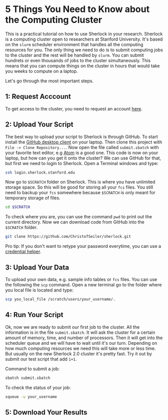 # 5 Things You Need to Know about the Computing Cluster

This is a practical tutorial on how to use Sherlock in your research. Sherlock is a computing cluster open to researchers at Stanford University. It's based on the `slurm` scheduler environment that handles all the computing resources for you. The only thing we need to do is to submit computing jobs to the cluster and the rest will be handled by `slurm`. You can submit hundrets or even thousands of jobs to the cluster simultaneously. This means that you can compute things on the cluster in hours that would take you weeks to compute on a laptop.

Let's go through the most important steps.

## 1: Request Acccount

To get access to the cluster, you need to request an account [here](http://www.sherlock.stanford.edu/docs/getting-started/prerequisites/#how-to-request-an-account).

## 2: Upload Your Script

The best way to upload your script to Sherlock is through GitHub. To start install the [GitHub desktop client](https://desktop.github.com/) on your laptop. Then clone this project with `File -> Clone Repository...`. Now open the file called `submit.sbatch` with your favorite text editor, e.g [Atom](https://atom.io/) is a good one. This code is now on your laptop, but how can you get it onto the cluster? We can use GitHub for that, but first we need to login to Sherlock. Open a Terminal windows and type:

```bash
ssh login.sherlock.stanford.edu
```

Now go to `$SCRATCH` folder on Sherlock. This is where you have unlimited storage space. So this will be good for storing all your `fcs` files. You still need to backup your `fcs` somewhere because `$SCRATCH` is only meant for temporary storage of files. 

```bash
cd $SCRATCH
```

To check where you are, you can use the command `pwd` to print out the current directory. Now we can download code from GitHub into the `$SCRATCH` folder.

```bash
git clone https://github.com/ChristofSeiler/sherlock.git
```

Pro tip: If you don't want to retype your password everytime, you can use a [credential helper](https://help.github.com/articles/caching-your-github-password-in-git/#platform-linux).

## 3: Upload Your Data

To upload your own data, e.g. sample info tables or `fcs` files. You can use the following the `scp` command. Open a new terminal go to the folder where you local file is located and type:

```bash
scp you_local_file /scratch/users/your_username/.
```

## 4: Run Your Script

Ok, now we are ready to submit our first job to the cluster. All the information is in the file `submit.sbatch`. It will ask the cluster for a certain amount of memory, time, and number of processors. Then it will get into the scheduler queue and we will have to wait until it's our turn. Depending on how much computing resources we need this will take more or less time. But usually on the new Sherlock 2.0 cluster it's pretty fast. Try it out by submit our test script that add `1+1`.

Command to submit a job:

```bash
sbatch submit.sbatch
```

To check the status of your job:

```bash
squeue -u your_username
```

## 5: Download Your Results
